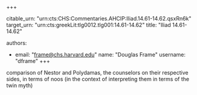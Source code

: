 +++


citable_urn: "urn:cts:CHS:Commentaries.AHCIP:Iliad.14.61-14.62.qsxRn6k"
target_urn: "urn:cts:greekLit:tlg0012.tlg001:14.61-14.62"
title: "Iliad 14.61-14.62"

authors:
- email: "frame@chs.harvard.edu"
  name: "Douglas Frame"
  username: "dframe"
+++

<p>comparison of Nestor and Polydamas, the counselors on their respective sides, in terms of noos (in the context of interpreting them in terms of the twin myth)</p>